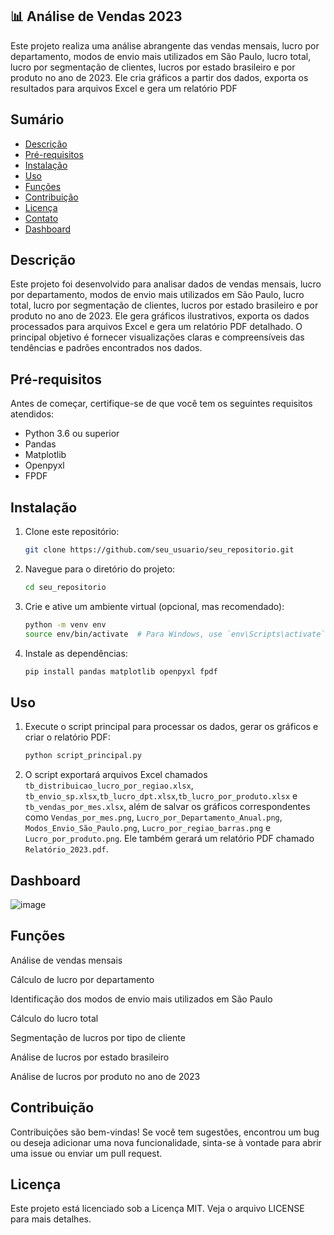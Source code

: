 ## 📊 Análise de Vendas 2023

Este projeto realiza uma análise abrangente das vendas mensais, lucro por departamento, modos de envio mais utilizados em São Paulo, lucro total, lucro por segmentação de clientes, lucros por estado brasileiro e por produto no ano de 2023. Ele cria gráficos a partir dos dados, exporta os resultados para arquivos Excel e gera um relatório PDF

## Sumário

- [Descrição](#descrição)
- [Pré-requisitos](#pré-requisitos)
- [Instalação](#instalação)
- [Uso](#uso)
- [Funções](#funções)
- [Contribuição](#contribuição)
- [Licença](#licença)
- [Contato](#contato)
- [Dashboard](#dashboard)

## Descrição

Este projeto foi desenvolvido para analisar dados de vendas mensais, lucro por departamento, modos de envio mais utilizados em São Paulo, lucro total, lucro por segmentação de clientes, lucros por estado brasileiro e por produto no ano de 2023. Ele gera gráficos ilustrativos, exporta os dados processados para arquivos Excel e gera um relatório PDF detalhado. O principal objetivo é fornecer visualizações claras e compreensíveis das tendências e padrões encontrados nos dados.


## Pré-requisitos

Antes de começar, certifique-se de que você tem os seguintes requisitos atendidos:
- Python 3.6 ou superior
- Pandas
- Matplotlib
- Openpyxl
- FPDF

## Instalação

1. Clone este repositório:
    ```bash
    git clone https://github.com/seu_usuario/seu_repositorio.git
    ```

2. Navegue para o diretório do projeto:
    ```bash
    cd seu_repositorio
    ```

3. Crie e ative um ambiente virtual (opcional, mas recomendado):
    ```bash
    python -m venv env
    source env/bin/activate  # Para Windows, use `env\Scripts\activate`
    ```

4. Instale as dependências:
    ```bash
    pip install pandas matplotlib openpyxl fpdf
    ```

## Uso

1. Execute o script principal para processar os dados, gerar os gráficos e criar o relatório PDF:
    ```bash
    python script_principal.py
    ```

2. O script exportará arquivos Excel chamados `tb_distribuicao_lucro_por_regiao.xlsx`, `tb_envio_sp.xlsx`,`tb_lucro_dpt.xlsx`,`tb_lucro_por_produto.xlsx` e `tb_vendas_por_mes.xlsx`, além de salvar os gráficos correspondentes como `Vendas_por_mes.png`, `Lucro_por_Departamento_Anual.png`, `Modos_Envio_São_Paulo.png`, `Lucro_por_regiao_barras.png` e `Lucro_por_produto.png`. Ele também gerará um relatório PDF chamado `Relatório_2023.pdf`.

## Dashboard

![image](https://github.com/user-attachments/assets/da522f90-a324-4774-bad1-e97cc7cadca9)


## Funções

Análise de vendas mensais

Cálculo de lucro por departamento

Identificação dos modos de envio mais utilizados em São Paulo

Cálculo do lucro total

Segmentação de lucros por tipo de cliente

Análise de lucros por estado brasileiro

Análise de lucros por produto no ano de 2023

## Contribuição

Contribuições são bem-vindas! Se você tem sugestões, encontrou um bug ou deseja adicionar uma nova funcionalidade, sinta-se à vontade para abrir uma issue ou enviar um pull request.

## Licença

Este projeto está licenciado sob a Licença MIT. Veja o arquivo LICENSE para mais detalhes.


